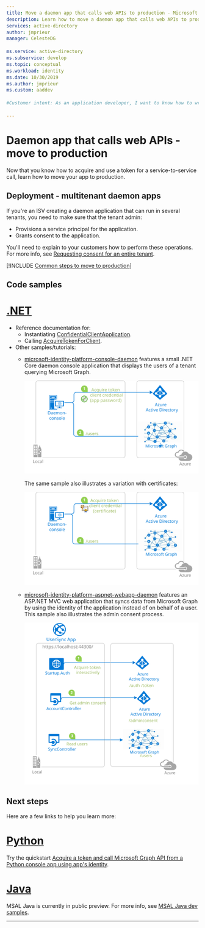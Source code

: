 ```yaml
---
title: Move a daemon app that calls web APIs to production - Microsoft identity platform | Azure
description: Learn how to move a daemon app that calls web APIs to production
services: active-directory
author: jmprieur
manager: CelesteDG

ms.service: active-directory
ms.subservice: develop
ms.topic: conceptual
ms.workload: identity
ms.date: 10/30/2019
ms.author: jmprieur
ms.custom: aaddev

#Customer intent: As an application developer, I want to know how to write a daemon app that can call web APIs by using the Microsoft identity platform for developers.

---
```


# Daemon app that calls web APIs - move to production

Now that you know how to acquire and use a token for a service-to-service call, learn how to move your app to production.

## Deployment - multitenant daemon apps

If you're an ISV creating a daemon application that can run in several tenants, you need to make sure that the tenant admin:

- Provisions a service principal for the application.
- Grants consent to the application.

You'll need to explain to your customers how to perform these operations. For more info, see [Requesting consent for an entire tenant](v2-permissions-and-consent.md#requesting-consent-for-an-entire-tenant).

[!INCLUDE [Common steps to move to production](../../../includes/active-directory-develop-scenarios-production.md)]

## Code samples

# [.NET](#tab/dotnet)

- Reference documentation for:
  - Instantiating [ConfidentialClientApplication](/dotnet/api/microsoft.identity.client.confidentialclientapplicationbuilder).
  - Calling [AcquireTokenForClient](/dotnet/api/microsoft.identity.client.acquiretokenforclientparameterbuilder).
- Other samples/tutorials:
  - [microsoft-identity-platform-console-daemon](https://github.com/Azure-Samples/microsoft-identity-platform-console-daemon) features a small .NET Core daemon console application that displays the users of a tenant querying Microsoft Graph.

    ![Sample daemon app topology](media/scenario-daemon-app/daemon-app-sample.svg)

    The same sample also illustrates a variation with certificates:

    ![Sample daemon app topology - certificates](media/scenario-daemon-app/daemon-app-sample-with-certificate.svg)

  - [microsoft-identity-platform-aspnet-webapp-daemon](https://github.com/Azure-Samples/microsoft-identity-platform-aspnet-webapp-daemon) features an ASP.NET MVC web application that syncs data from Microsoft Graph by using the identity of the application instead of on behalf of a user. This sample also illustrates the admin consent process.

    ![topology](media/scenario-daemon-app/damon-app-sample-web.svg)




## Next steps

Here are a few links to help you learn more:

# [Python](#tab/python)

Try the quickstart [Acquire a token and call Microsoft Graph API from a Python console app using app's identity](./quickstart-v2-python-daemon.md).

# [Java](#tab/java)

MSAL Java is currently in public preview. For more info, see [MSAL Java dev samples](https://github.com/AzureAD/microsoft-authentication-library-for-java/tree/dev/src/samples).

---
